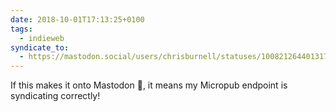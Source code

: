 ```yaml
---
date: 2018-10-01T17:13:25+0100
tags:
  - indieweb
syndicate_to:
  - https://mastodon.social/users/chrisburnell/statuses/100821264401317304
---
```


If this makes it onto Mastodon 👋, it means my Micropub endpoint is syndicating correctly!
